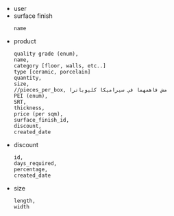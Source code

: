 - user
- surface finish
  ```
  name
- product
  ```
  quality grade (enum),
  name,
  category [floor, walls, etc..]
  type [ceramic, porcelain]
  quantity,
  size,
  //pieces_per_box, مش فاهمهما في سيراميكا كليوباترا
  PEI (enum),
  SRT,
  thickness,
  price (per sqm),
  surface_finish_id,
  discount,
  created_date
- discount
  ```
  id,
  days_required,
  percentage,
  created_date
- size
    ```
    length,
    width